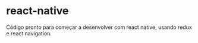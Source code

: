 # react-native
Código pronto para começar a desenvolver com react native, usando redux e react navigation.
